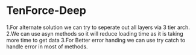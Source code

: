 # TenForce-Deep
1.For alternate solution we can try to seperate out all layers via 3 tier arch. 
2.We can use asyn methods so it will reduce loading time as it is taking more time to get data
3.For Better error handing we can use try catch to handle error in most of methods.
